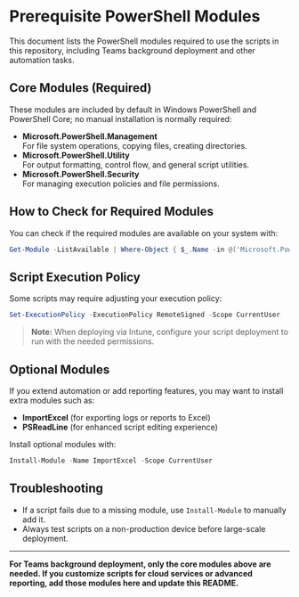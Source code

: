# Prerequisite PowerShell Modules

This document lists the PowerShell modules required to use the scripts in this repository, including Teams background deployment and other automation tasks.

## Core Modules (Required)

These modules are included by default in Windows PowerShell and PowerShell Core; no manual installation is normally required:

- **Microsoft.PowerShell.Management**  
  For file system operations, copying files, creating directories.
- **Microsoft.PowerShell.Utility**  
  For output formatting, control flow, and general script utilities.
- **Microsoft.PowerShell.Security**  
  For managing execution policies and file permissions.

## How to Check for Required Modules

You can check if the required modules are available on your system with:
```powershell
Get-Module -ListAvailable | Where-Object { $_.Name -in @('Microsoft.PowerShell.Management','Microsoft.PowerShell.Utility','Microsoft.PowerShell.Security') }
```

## Script Execution Policy

Some scripts may require adjusting your execution policy:
```powershell
Set-ExecutionPolicy -ExecutionPolicy RemoteSigned -Scope CurrentUser
```
> **Note:** When deploying via Intune, configure your script deployment to run with the needed permissions.

## Optional Modules

If you extend automation or add reporting features, you may want to install extra modules such as:
- **ImportExcel** (for exporting logs or reports to Excel)
- **PSReadLine** (for enhanced script editing experience)

Install optional modules with:
```powershell
Install-Module -Name ImportExcel -Scope CurrentUser
```

## Troubleshooting

- If a script fails due to a missing module, use `Install-Module` to manually add it.
- Always test scripts on a non-production device before large-scale deployment.

---

**For Teams background deployment, only the core modules above are needed. If you customize scripts for cloud services or advanced reporting, add those modules here and update this README.**

